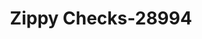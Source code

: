 ---
f_zip-code: 39059
f_state-code: MS
title: Zippy Checks-28994
f_phone: 601-892-7712
f_city-only: Crystal Springs
f_address: 25063 Highway 51 Crystal Springs
f_location-unique-id: '28994'
slug: zippy-checks-28994
updated-on: '2024-05-30T13:46:58.046Z'
created-on: '2024-05-30T13:36:59.803Z'
published-on: '2024-05-30T13:54:32.469Z'
f_city-state: cms/city/crystal-springs-ms.md
f_company: cms/company/zippy-checks.md
f_state: cms/state/mississippi.md
layout: '[payday-loan].html'
tags: payday-loan
---